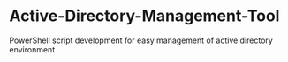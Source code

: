 # Active-Directory-Management-Tool
PowerShell script development for easy management of active directory environment

